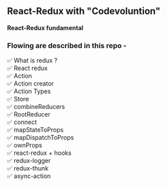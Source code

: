 ## React-Redux with "Codevoluntion"

**React-Redux fundamental**
<br />

### Flowing are described in this repo -

✅ What is redux ?
<br />
✅ React redux
<br />
✅ Action
<br />
✅ Action creator
<br />
✅ Action Types
<br />
✅ Store
<br />
✅ combineReducers
<br />
✅ RootReducer
<br />
✅ connect
<br />
✅ mapStateToProps
<br />
✅ mapDispatchToProps
<br />
✅ ownProps
<br />
✅ react-redux + hooks
<br />
✅ redux-logger
<br />
✅ redux-thunk
<br />
✅ async-action

